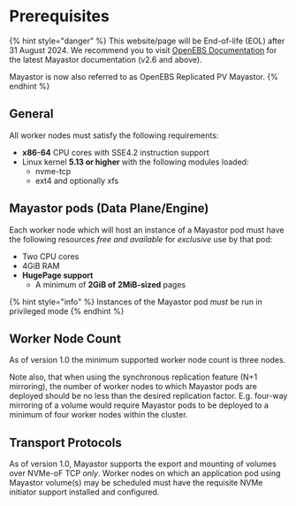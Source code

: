 # Prerequisites

{% hint style="danger" %}
This website/page will be End-of-life (EOL) after 31 August 2024. We recommend you to visit [OpenEBS Documentation](https://openebs.io/docs/user-guides/replicated-storage-user-guide/replicated-pv-mayastor/rs-installation) for the latest Mayastor documentation (v2.6 and above).
 
Mayastor is now also referred to as OpenEBS Replicated PV Mayastor.
{% endhint %}

## **General**

All worker nodes must satisfy the following requirements:

* **x86-64** CPU cores with SSE4.2 instruction support
* Linux kernel **5.13 or higher** with the following modules loaded:
  * nvme-tcp
  * ext4 and optionally xfs

## **Mayastor pods (Data Plane/Engine)**
Each worker node which will host an instance of a Mayastor pod must have the following resources _free and available_ for _exclusive_ use by that pod:

* Two CPU cores
* 4GiB RAM
* **HugePage support**
  * A minimum of **2GiB of** **2MiB-sized** pages

{% hint style="info" %}
Instances of the Mayastor pod _must_ be run in privileged mode
{% endhint %}


## **Worker Node Count**

As of version 1.0 the minimum supported worker node count is three nodes.

Note also, that when using the synchronous replication feature \(N+1 mirroring\), the number of worker nodes to which Mayastor pods are deployed should be no less than the desired replication factor.  E.g. four-way mirroring of a volume would require Mayastor pods to be deployed to a minimum of four worker nodes within the cluster.

## **Transport Protocols**

As of version 1.0, Mayastor supports the export and mounting of volumes over NVMe-oF TCP _only_. Worker nodes on which an application pod using Mayastor volume(s) may be scheduled must have the requisite NVMe initiator support installed and configured.



